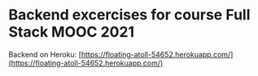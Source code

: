 # Backend excercises for course Full Stack MOOC 2021

Backend on Heroku: [https://floating-atoll-54652.herokuapp.com/](https://floating-atoll-54652.herokuapp.com/)
